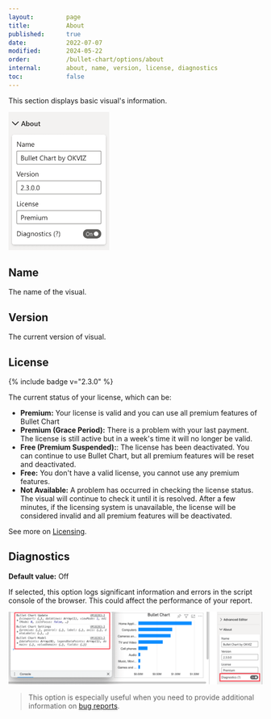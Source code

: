 ```yaml
---
layout:         page
title:          About
published:      true
date:           2022-07-07
modified:   	2024-05-22
order:          /bullet-chart/options/about
internal:       about, name, version, license, diagnostics
toc:            false
---
```

This section displays basic visual's information.

<img src="images/about.png" width="200" class="fr">

## Name
The name of the visual.

## Version
The current version of visual.

## License 
<p>{% include badge v="2.3.0" %}</p>
The current status of your license, which can be:

- **Premium:** Your license is valid and you can use all premium features of Bullet Chart
- **Premium (Grace Period):** There is a problem with your last payment. The license is still active but in a week's time it will no longer be valid.
- **Free (Premium Suspended):**: The license has been deactivated. You can continue to use Bullet Chart, but all premium features will be reset and deactivated.
- **Free:** You don't have a valid license, you cannot use any premium features.
- **Not Available:** A problem has occurred in checking the license status. The visual will continue to check it until it is resolved. After a few minutes, if the licensing system is unavailable, the license will be considered invalid and all premium features will be deactivated.

See more on [Licensing](../../licensing.md).

## Diagnostics

**Default value:** Off

If selected, this option logs significant information and errors in the script console of the browser. This could affect the performance of your report.

<img src="images/about-diagnostics.png">

> This option is especially useful when you need to provide additional information on [bug reports](../../../issues/support.md#diagnostic-data).